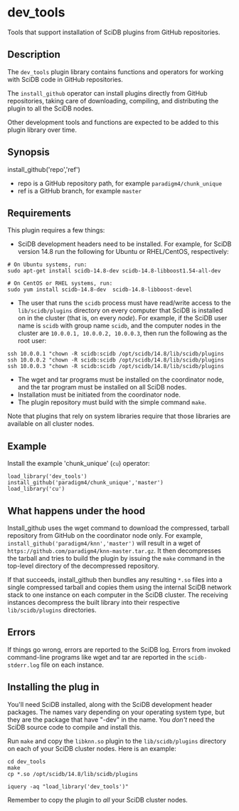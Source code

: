 # dev_tools

Tools that support installation of SciDB plugins from GitHub repositories.

## Description

The `dev_tools` plugin library contains functions and operators for
working with SciDB code in GitHub repositories.

The `install_github` operator can install plugins directly from GitHub
repositories, taking care of downloading, compiling, and distributing the
plugin to all the SciDB nodes.

Other development tools and functions are expected to be added to this plugin
library over time.

## Synopsis

install_github('repo','ref')

* repo is a GitHub repository path, for example `paradigm4/chunk_unique`
* ref is a GitHub branch, for example `master`

## Requirements
This plugin requires a few things:

* SciDB development headers need to be installed. For example, for SciDB
version 14.8 run the following for Ubuntu or RHEL/CentOS, respectively:
```
# On Ubuntu systems, run:
sudo apt-get install scidb-14.8-dev scidb-14.8-libboost1.54-all-dev

# On CentOS or RHEL systems, run:
sudo yum install scidb-14.8-dev  scidb-14.8-libboost-devel
```

* The user that runs the `scidb` process must have read/write access to
the `lib/scidb/plugins` directory on every computer that SciDB is installed on
in the cluster (that is, on every *node*). For example, if the SciDB user name
is `scidb` with group name `scidb`, and the computer nodes in the cluster are
`10.0.0.1, 10.0.0.2, 10.0.0.3`,  then run the following as the root user:
```
ssh 10.0.0.1 "chown -R scidb:scidb /opt/scidb/14.8/lib/scidb/plugins
ssh 10.0.0.2 "chown -R scidb:scidb /opt/scidb/14.8/lib/scidb/plugins
ssh 10.0.0.3 "chown -R scidb:scidb /opt/scidb/14.8/lib/scidb/plugins
```
* The wget and tar programs must be installed on the coordinator node, and
the tar program must be installed on all SciDB nodes.
* Installation must be initiated from the coordinator node.
* The plugin repository must build with the simple command `make`.

Note that plugins that rely on system libraries require that those libraries
are available on all cluster nodes.

## Example

Install the example 'chunk_unique' (`cu`) operator:

```
load_library('dev_tools')
install_github('paradigm4/chunk_unique','master')
load_library('cu')
```

## What happens under the hood

Install_github uses the wget command to download the compressed, tarball
repository from GitHub on the coordinator node only.
For example, `install_github('paradigm4/knn','master')`
will result in a wget of `https://github.com/paradigm4/knn-master.tar.gz`.
It then decompresses the tarball and tries to build the plugin by issuing
the `make` command in the top-level directory of the decompressed
repository.

If that succeeds, install_github then bundles any resulting `*.so` files
into a single compressed tarball and copies them using the internal
SciDB network stack to one instance on each computer in the SciDB cluster.
The receiving instances decompress the built library into their
respective `lib/scidb/plugins` directories.

## Errors

If things go wrong, errors are reported to the SciDB log. Errors from
invoked command-line programs like wget and tar are reported in the
`scidb-stderr.log` file on each instance.

## Installing the plug in

You'll need SciDB installed, along with the SciDB development header packages.
The names vary depending on your operating system type, but they are the
package that have "-dev" in the name. You *don't* need the SciDB source code to
compile and install this.

Run `make` and copy  the `libknn.so` plugin to the `lib/scidb/plugins`
directory on each of your SciDB cluster nodes. Here is an example:

```
cd dev_tools
make
cp *.so /opt/scidb/14.8/lib/scidb/plugins

iquery -aq "load_library('dev_tools')"
```
Remember to copy the plugin to *all* your SciDB cluster nodes.
